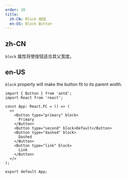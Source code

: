 ```yaml
---
order: 10
title:
  zh-CN: Block 按钮
  en-US: Block Button
---
```


## zh-CN

`block` 属性将使按钮适合其父宽度。

## en-US

`block` property will make the button fit to its parent width.

```tsx
import { Button } from 'antd';
import React from 'react';

const App: React.FC = () => (
  <>
    <Button type="primary" block>
      Primary
    </Button>
    <Button type="second" block>Default</Button>
    <Button type="dashed" block>
      Dashed
    </Button>
    <Button type="link" block>
      Link
    </Button>
  </>
);

export default App;
```
